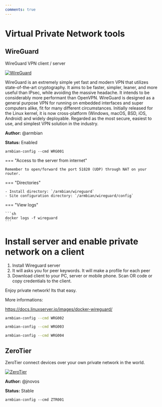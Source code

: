 ```yaml
---
comments: true
---
```


# Virtual Private Network tools

## WireGuard


WireGuard VPN client / server


<!--- section image START from tools/include/images/WRG001.png --->
[![WireGuard](/images/WRG001.png)](#)
<!--- section image STOP from tools/include/images/WRG001.png --->


<!--- header START from tools/include/markdown/WRG001-header.md --->
WireGuard is an extremely simple yet fast and modern VPN that utilizes state-of-the-art cryptography. It aims to be faster, simpler, leaner, and more useful than IPsec, while avoiding the massive headache. It intends to be considerably more performant than OpenVPN. WireGuard is designed as a general purpose VPN for running on embedded interfaces and super computers alike, fit for many different circumstances. Initially released for the Linux kernel, it is now cross-platform (Windows, macOS, BSD, iOS, Android) and widely deployable. Regarded as the most secure, easiest to use, and simplest VPN solution in the industry.
<!--- header STOP from tools/include/markdown/WRG001-header.md --->

**Author:** @armbian

**Status:** Enabled


~~~ custombash
armbian-config --cmd WRG001
~~~


<!--- footer START from tools/include/markdown/WRG001-footer.md --->
=== "Access to the server from internet"

    Remember to open/forward the port 51820 (UDP) through NAT on your router.
    
=== "Directories"

    - Install directory: `/armbian/wireguard`
    - Site configuration directory: `/armbian/wireguard/config`

=== "View logs"

    ```sh
    docker logs -f wireguard
    ```

# Install server and enable private network on a client

1. Install Wireguard server
2. It will asks you for peer keywords. It will make a profile for each peer
3. Download client to your PC, server or mobile phone. Scan OR code or copy credentials to the client.

Enjoy private network! Its that easy.

More informations:

<https://docs.linuxserver.io/images/docker-wireguard/>
<!--- footer STOP from tools/include/markdown/WRG001-footer.md --->


~~~ bash title="WireGuard remove:"
armbian-config --cmd WRG002
~~~


~~~ bash title="WireGuard clients QR codes:"
armbian-config --cmd WRG003
~~~


~~~ bash title="WireGuard purge with data folder:"
armbian-config --cmd WRG004
~~~





## ZeroTier


ZeroTier connect devices over your own private network in the world.


<!--- section image START from tools/include/images/ZTR001.png --->
[![ZeroTier](/images/ZTR001.png)](#)
<!--- section image STOP from tools/include/images/ZTR001.png --->

**Author:** @jnovos

**Status:** Stable


~~~ custombash
armbian-config --cmd ZTR001
~~~

